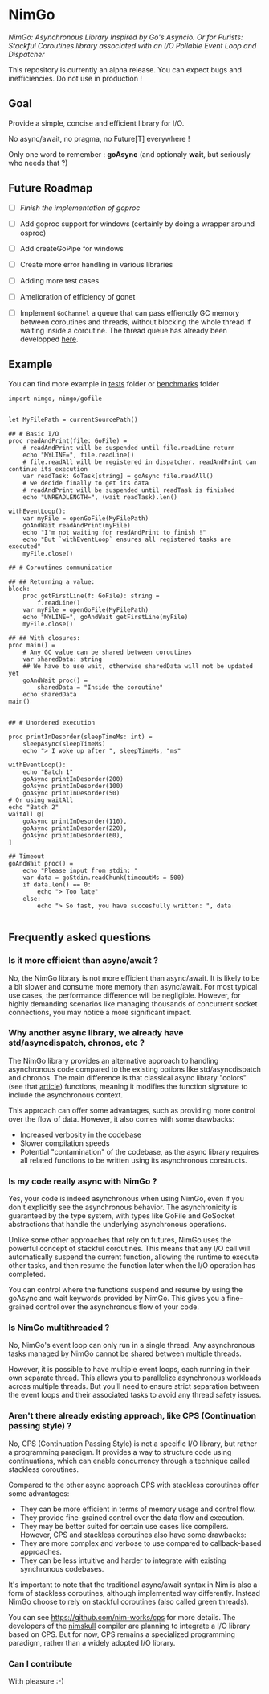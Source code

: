 # NimGo

_NimGo: Asynchronous Library Inspired by Go's Asyncio. Or for Purists: Stackful Coroutines library associated with an I/O Pollable Event Loop and Dispatcher_

This repository is currently an alpha release. You can expect bugs and inefficiencies. Do not use in production !

## Goal
Provide a simple, concise and efficient library for I/O.

No async/await, no pragma, no Future[T] everywhere !

Only one word to remember : **goAsync** (and optionaly **wait**, but seriously who needs that ?)

## Future Roadmap

- [ ] *Finish the implementation of goproc*
- [ ] Add goproc support for windows (certainly by doing a wrapper around osproc)
- [ ] Add createGoPipe for windows
- [ ] Create more error handling in various libraries
- [ ] Adding more test cases
- [ ] Amelioration of efficiency of gonet
- [ ] Implement `GoChannel` a queue that can pass effienctly GC memory between coroutines and threads, without blocking the whole thread if waiting inside a coroutine. The thread queue has already been developped [here](https://github.com/Alogani/NimGo_multithreadingattempt/blob/main/src/nimgo/private/threadqueue.nim).


## Example
You can find more example in [tests](https://github.com/Alogani/NimGo/tree/main/tests) folder or [benchmarks](https://github.com/Alogani/NimGo/tree/main/benchmarks) folder

```
import nimgo, nimgo/gofile


let MyFilePath = currentSourcePath()

## # Basic I/O
proc readAndPrint(file: GoFile) =
    # readAndPrint will be suspended until file.readLine return
    echo "MYLINE=", file.readLine()
    # file.readAll will be registered in dispatcher. readAndPrint can continue its execution
    var readTask: GoTask[string] = goAsync file.readAll()
    # we decide finally to get its data
    # readAndPrint will be suspended until readTask is finished
    echo "UNREADLENGTH=", (wait readTask).len()

withEventLoop():
    var myFile = openGoFile(MyFilePath)
    goAndWait readAndPrint(myFile)
    echo "I'm not waiting for readAndPrint to finish !"
    echo "But `withEventLoop` ensures all registered tasks are executed"
    myFile.close()

## # Coroutines communication

## ## Returning a value:
block:
    proc getFirstLine(f: GoFile): string =
        f.readLine()
    var myFile = openGoFile(MyFilePath)
    echo "MYLINE=", goAndWait getFirstLine(myFile)
    myFile.close()

## ## With closures:
proc main() =
    # Any GC value can be shared between coroutines
    var sharedData: string
    ## We have to use wait, otherwise sharedData will not be updated yet
    goAndWait proc() =
        sharedData = "Inside the coroutine"
    echo sharedData
main()


## # Unordered execution

proc printInDesorder(sleepTimeMs: int) =
    sleepAsync(sleepTimeMs)
    echo "> I woke up after ", sleepTimeMs, "ms"

withEventLoop():
    echo "Batch 1"
    goAsync printInDesorder(200)
    goAsync printInDesorder(100)
    goAsync printInDesorder(50)
# Or using waitAll
echo "Batch 2"
waitAll @[
    goAsync printInDesorder(110),
    goAsync printInDesorder(220),
    goAsync printInDesorder(60),
]

## Timeout
goAndWait proc() =
    echo "Please input from stdin: "
    var data = goStdin.readChunk(timeoutMs = 500)
    if data.len() == 0:
        echo "> Too late"
    else:
        echo "> So fast, you have succesfully written: ", data


```


## Frequently asked questions


### Is it more efficient than async/await ?

No, the NimGo library is not more efficient than async/await. It is likely to be a bit slower and consume more memory than async/await. For most typical use cases, the performance difference will be negligible. However, for highly demanding scenarios like managing thousands of concurrent socket connections, you may notice a more significant impact.


### Why another async library, we already have std/asyncdispatch, chronos, etc ?

The NimGo library provides an alternative approach to handling asynchronous code compared to the existing options like std/asyncdispatch and chronos. The main difference is that classical async library "colors" (see that [article](https://journal.stuffwithstuff.com/2015/02/01/what-color-is-your-function/)) functions, meaning it modifies the function signature to include the asynchronous context.

This approach can offer some advantages, such as providing more control over the flow of data. However, it also comes with some drawbacks:
- Increased verbosity in the codebase
- Slower compilation speeds
- Potential "contamination" of the codebase, as the async library requires all related functions to be written using its asynchronous constructs.


### Is my code really async with NimGo ?

Yes, your code is indeed asynchronous when using NimGo, even if you don't explicitly see the asynchronous behavior. The asynchronicity is guaranteed by the type system, with types like GoFile and GoSocket abstractions that handle the underlying asynchronous operations.

Unlike some other approaches that rely on futures, NimGo uses the powerful concept of stackful coroutines. This means that any I/O call will automatically suspend the current function, allowing the runtime to execute other tasks, and then resume the function later when the I/O operation has completed.

You can control where the functions suspend and resume by using the goAsync and wait keywords provided by NimGo. This gives you a fine-grained control over the asynchronous flow of your code.


### Is NimGo multithreaded ?

No, NimGo's event loop can only run in a single thread. Any asynchronous tasks managed by NimGo cannot be shared between multiple threads.

However, it is possible to have multiple event loops, each running in their own separate thread. This allows you to parallelize asynchronous workloads across multiple threads. But you'll need to ensure strict separation between the event loops and their associated tasks to avoid any thread safety issues.


### Aren't there already existing approach, like CPS (Continuation passing style) ?

No, CPS (Continuation Passing Style) is not a specific I/O library, but rather a programming paradigm. It provides a way to structure code using continuations, which can enable concurrency through a technique called stackless coroutines.

Compared to the other async approach CPS with stackless coroutines offer some advantages:
- They can be more efficient in terms of memory usage and control flow.
- They provide fine-grained control over the data flow and execution.
- They may be better suited for certain use cases like compilers.
However, CPS and stackless coroutines also have some drawbacks:
- They are more complex and verbose to use compared to callback-based approaches.
- They can be less intuitive and harder to integrate with existing synchronous codebases.

It's important to note that the traditional async/await syntax in Nim is also a form of stackless coroutines, although implemented way differently. Instead NimGo choose to rely on stackful coroutines (also called green threads).

You can see https://github.com/nim-works/cps for more details. The developers of the [nimskull](https://github.com/nim-works/nimskull/pull/1249) compiler are planning to integrate a I/O library based on CPS. But for now, CPS remains a specialized programming paradigm, rather than a widely adopted I/O library.


### Can I contribute

With pleasure :-)
